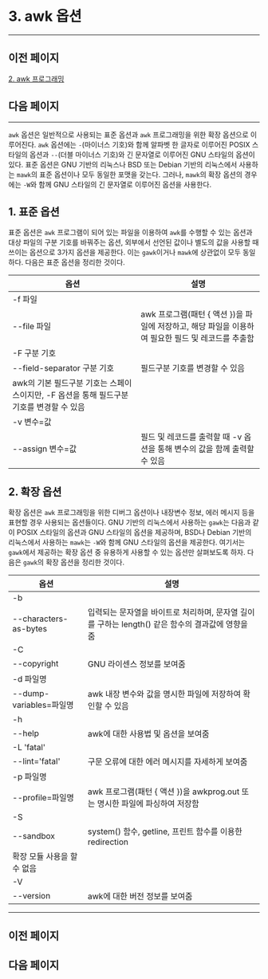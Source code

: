 # 3. awk 옵션

---

## 이전 페이지

[2. awk 프로그래밍](2%20awk%20%E1%84%91%E1%85%B3%E1%84%85%E1%85%A9%E1%84%80%E1%85%B3%E1%84%85%E1%85%A2%E1%84%86%E1%85%B5%E1%86%BC%20a8b77f3ae9d64915ae43bd12035db9aa.md)

## 다음 페이지

---

`awk` 옵션은 일반적으로 사용되는 표준 옵션과 `awk` 프로그래밍을 위한 확장 옵션으로 이루어진다. `awk` 옵션에는 `-`(마이너스 기호)와 함께 알파벳 한 글자로 이루어진 POSIX 스타일의 옵션과 `--`(더블 마이너스 기호)와 긴 문자열로 이루어진 GNU 스타일의 옵션이 있다. 표준 옵션은 GNU 기반의 리눅스나 BSD 또는 Debian 기반의 리눅스에서 사용하는 `mawk`의 표준 옵션이나 모두 동일한 포맷을 갖는다. 그러나, `mawk`의 확장 옵션의 경우에는 `-W`와 함께 GNU 스타일의 긴 문자열로 이루어진 옵션을 사용한다.

## 1. 표준 옵션

표준 옵션은 `awk` 프로그램이 되어 있는 파일을 이용하여 `awk`를 수행할 수 있는 옵션과 대상 파일의 구분 기호를 바꿔주는 옵션, 외부에서 선언된 값이나 별도의 값을 사용할 때 쓰이는 옵션으로 3가지 옵션을 제공한다. 이는 `gawk`이거나 `mawk`에 상관없이 모두 동일하다. 다음은 표준 옵션을 정리한 것이다.

| 옵션 | 설명 |
| --- | --- |
| -f 파일
--file 파일 | awk 프로그램(패턴 { 액션 })을 파일에 저장하고, 해당 파일을 이용하여 필요한 필드 및 레코드를 추출함 |
| -F 구분 기호
--field-separator 구분 기호 | 필드구분 기호를 변경할 수 있음
awk의 기본 필드구분 기호는 스페이스이지만, -F 옵션을 통해 필드구분 기호를 변경할 수 있음 |
| -v 변수=값
--assign 변수=값 | 필드 및 레코드를 출력할 때 -v 옵션을 통해 변수의 값을 함께 출력할 수 있음 |

## 2. 확장 옵션

확장 옵션은 `awk` 프로그래밍을 위한 디버그 옵션이나 내장변수 정보, 에러 메시지 등을 표현할 경우 사용되는 옵션들이다. GNU 기반의 리눅스에서 사용하는 `gawk`는 다음과 같이 POSIX 스타일의 옵션과 GNU 스타일의 옵션을 제공하며, BSD나 Debian 기반의 리눅스에서 사용하는 `mawk`는 `-W`와 함께 GNU 스타일의 옵션을 제공한다. 여기서는 `gawk`에서 제공하는 확장 옵션 중 유용하게 사용할 수 있는 옵션만 살펴보도록 하자. 다음은 `gawk`의 확장 옵션을 정리한 것이다.

| 옵션 | 설명 |
| --- | --- |
| -b
--characters-as-bytes | 입력되는 문자열을 바이트로 처리하며, 문자열 길이를 구하는 length() 같은 함수의 결과값에 영향을 줌 |
| -C
--copyright | GNU 라이센스 정보를 보여줌 |
| -d 파일명
--dump-variables=파일명 | awk 내장 변수와 값을 명시한 파일에 저장하여 확인할 수 있음 |
| -h
--help | awk에 대한 사용법 및 옵션을 보여줌 |
| -L 'fatal'
--lint='fatal' | 구문 오류에 대한 에러 메시지를 자세하게 보여줌 |
| -p 파일명
--profile=파일명 | awk 프로그램(패턴 { 액션 })을 awkprog.out 또는 명시한 파일에 파싱하여 저장함 |
| -S
--sandbox | system() 함수, getline, 프린트 함수를 이용한 redirection
확장 모듈 사용을 할 수 없음 |
| -V
--version | awk에 대한 버전 정보를 보여줌 |

---

## 이전 페이지

## 다음 페이지